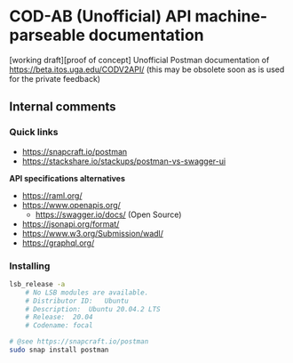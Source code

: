 # COD-AB (Unofficial) API machine-parseable documentation
[working draft][proof of concept] Unofficial Postman documentation of https://beta.itos.uga.edu/CODV2API/ (this may be obsolete soon as is used for the private feedback)

## Internal comments

### Quick links

- https://snapcraft.io/postman
- https://stackshare.io/stackups/postman-vs-swagger-ui

**API specifications alternatives**
- https://raml.org/
- https://www.openapis.org/
  - https://swagger.io/docs/ (Open Source)
- https://jsonapi.org/format/
- https://www.w3.org/Submission/wadl/
- https://graphql.org/

### Installing

```bash
lsb_release -a
    # No LSB modules are available.
    # Distributor ID:	Ubuntu
    # Description:	Ubuntu 20.04.2 LTS
    # Release:	20.04
    # Codename:	focal

# @see https://snapcraft.io/postman
sudo snap install postman

```